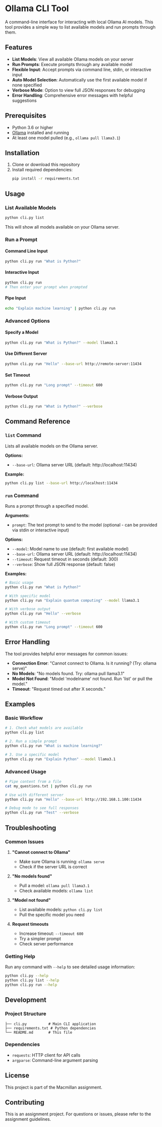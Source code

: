 # Ollama CLI Tool

A command-line interface for interacting with local Ollama AI models. This tool provides a simple way to list available models and run prompts through them.

## Features

- **List Models**: View all available Ollama models on your server
- **Run Prompts**: Execute prompts through any available model
- **Flexible Input**: Accept prompts via command line, stdin, or interactive input
- **Auto Model Selection**: Automatically use the first available model if none specified
- **Verbose Mode**: Option to view full JSON responses for debugging
- **Error Handling**: Comprehensive error messages with helpful suggestions

## Prerequisites

- Python 3.6 or higher
- [Ollama](https://ollama.ai/) installed and running
- At least one model pulled (e.g., `ollama pull llama3.1`)

## Installation

1. Clone or download this repository
2. Install required dependencies:
   ```bash
   pip install -r requirements.txt
   ```

## Usage

### List Available Models

```bash
python cli.py list
```

This will show all models available on your Ollama server.

### Run a Prompt

#### Command Line Input
```bash
python cli.py run "What is Python?"
```

#### Interactive Input
```bash
python cli.py run
# Then enter your prompt when prompted
```

#### Pipe Input
```bash
echo "Explain machine learning" | python cli.py run
```

### Advanced Options

#### Specify a Model
```bash
python cli.py run "What is Python?" --model llama3.1
```

#### Use Different Server
```bash
python cli.py run "Hello" --base-url http://remote-server:11434
```

#### Set Timeout
```bash
python cli.py run "Long prompt" --timeout 600
```

#### Verbose Output
```bash
python cli.py run "What is Python?" --verbose
```

## Command Reference

### `list` Command
Lists all available models on the Ollama server.

**Options:**
- `--base-url`: Ollama server URL (default: http://localhost:11434)

**Example:**
```bash
python cli.py list --base-url http://localhost:11434
```

### `run` Command
Runs a prompt through a specified model.

**Arguments:**
- `prompt`: The text prompt to send to the model (optional - can be provided via stdin or interactive input)

**Options:**
- `--model`: Model name to use (default: first available model)
- `--base-url`: Ollama server URL (default: http://localhost:11434)
- `--timeout`: Request timeout in seconds (default: 300)
- `--verbose`: Show full JSON response (default: false)

**Examples:**
```bash
# Basic usage
python cli.py run "What is Python?"

# With specific model
python cli.py run "Explain quantum computing" --model llama3.1

# With verbose output
python cli.py run "Hello" --verbose

# With custom timeout
python cli.py run "Long prompt" --timeout 600
```

## Error Handling

The tool provides helpful error messages for common issues:

- **Connection Error**: "Cannot connect to Ollama. Is it running? (Try: ollama serve)"
- **No Models**: "No models found. Try: ollama pull llama3.1"
- **Model Not Found**: "Model 'modelname' not found. Run 'list' or pull the model."
- **Timeout**: "Request timed out after X seconds."

## Examples

### Basic Workflow
```bash
# 1. Check what models are available
python cli.py list

# 2. Run a simple prompt
python cli.py run "What is machine learning?"

# 3. Use a specific model
python cli.py run "Explain Python" --model llama3.1
```

### Advanced Usage
```bash
# Pipe content from a file
cat my_questions.txt | python cli.py run

# Use with different server
python cli.py run "Hello" --base-url http://192.168.1.100:11434

# Debug mode to see full responses
python cli.py run "Test" --verbose
```

## Troubleshooting

### Common Issues

1. **"Cannot connect to Ollama"**
   - Make sure Ollama is running: `ollama serve`
   - Check if the server URL is correct

2. **"No models found"**
   - Pull a model: `ollama pull llama3.1`
   - Check available models: `ollama list`

3. **"Model not found"**
   - List available models: `python cli.py list`
   - Pull the specific model you need

4. **Request timeouts**
   - Increase timeout: `--timeout 600`
   - Try a simpler prompt
   - Check server performance

### Getting Help

Run any command with `--help` to see detailed usage information:
```bash
python cli.py --help
python cli.py list --help
python cli.py run --help
```

## Development

### Project Structure
```
├── cli.py          # Main CLI application
├── requirements.txt # Python dependencies
└── README.md       # This file
```

### Dependencies
- `requests`: HTTP client for API calls
- `argparse`: Command-line argument parsing

## License

This project is part of the Macmillan assignment.

## Contributing

This is an assignment project. For questions or issues, please refer to the assignment guidelines.
